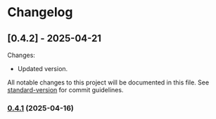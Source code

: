 # Changelog

## [0.4.2] - 2025-04-21
Changes:
  - Updated version.

All notable changes to this project will be documented in this file. See [standard-version](https://github.com/conventional-changelog/standard-version) for commit guidelines.

### [0.4.1](https://github.com/geekiechen/chens-modpack-auxiliary/compare/v0.4.0...v0.4.1) (2025-04-16)
